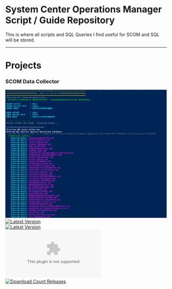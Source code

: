 # System Center Operations Manager Script / Guide Repository
This is where all scripts and SQL Queries I find useful for SCOM and SQL will be stored.

___

# Projects

### SCOM Data Collector
![DataCollector](/media/git-guidance/data-collector.png)
[![Latest Version](https://img.shields.io/badge/Download%20Link-Download-blue?style=for-the-badge&color=blue)](https://github.com/v-bldrum/SCOM-Scripts-and-SQL/releases/latest/download/DataCollector.zip) \
[![Latest Version](https://img.shields.io/github/v/release/v-bldrum/SCOM-Scripts-and-SQL)](https://github.com/v-bldrum/SCOM-Scripts-and-SQL/releases/latest) \
[![Download Count Latest](https://img.shields.io/github/downloads/v-bldrum/SCOM-Scripts-and-SQL/latest/DataCollector.zip?style=for-the-badge&color=brightgreen)](https://aka.ms/SCOM-DataCollector) \
[![Download Count Releases](https://img.shields.io/github/downloads/v-bldrum/SCOM-Scripts-and-SQL/total.svg?style=for-the-badge&color=brightgreen)](https://github.com/v-bldrum/SCOM-Scripts-and-SQL/releases)

